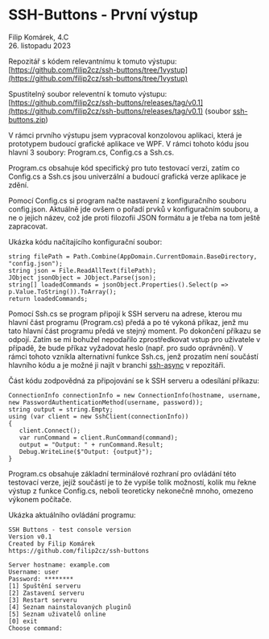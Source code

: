 # SSH-Buttons - První výstup
Filip Komárek, 4.C  
26. listopadu 2023

Repozitář s kódem relevantnímu k tomuto výstupu: [https://github.com/filip2cz/ssh-buttons/tree/1vystup](https://github.com/filip2cz/ssh-buttons/tree/1vystup)

Spustitelný soubor releventní k tomuto výstupu: [https://github.com/filip2cz/ssh-buttons/releases/tag/v0.1](https://github.com/filip2cz/ssh-buttons/releases/tag/v0.1) (soubor [ssh-buttons.zip](https://github.com/filip2cz/ssh-buttons/releases/download/v0.1/ssh-buttons.zip))

V rámci prvního výstupu jsem vypracoval konzolovou aplikaci, která je prototypem budoucí grafické aplikace ve WPF.
V rámci tohoto kódu jsou hlavní 3 soubory: Program.cs, Config.cs a Ssh.cs.

Program.cs obsahuje kód specifický pro tuto testovací verzi,
zatím co Config.cs a Ssh.cs jsou univerzální a budoucí grafická verze aplikace je zdění.

Pomocí Config.cs si program načte nastavení z konfiguračního souboru config.json. Aktuálně jde ovšem o pořadí prvků v konfiguračním souboru,
a ne o jejich název, což jde proti filozofii JSON formátu a je třeba na tom ještě zapracovat.

Ukázka kódu načítajícího konfigurační soubor:
```
string filePath = Path.Combine(AppDomain.CurrentDomain.BaseDirectory, "config.json");
string json = File.ReadAllText(filePath);
JObject jsonObject = JObject.Parse(json);
string[] loadedCommands = jsonObject.Properties().Select(p => p.Value.ToString()).ToArray();
return loadedCommands;
```

Pomocí Ssh.cs se program připojí k SSH serveru na adrese, kterou mu hlavní část programu (Program.cs) předá a po té vykoná příkaz, jenž
mu tato hlavní část programu předá ve stejný moment. Po dokončení příkazu se odpojí. Zatím se mi bohužel nepodařilo zprostředkovat
vstup pro uživatele v případě, že bude příkaz vyžadovat heslo (např. pro sudo oprávnění). V rámci tohoto vznikla alternativní funkce
Ssh.cs, jenž prozatím není součástí hlavního kódu a je možné ji najít v branchi [ssh-async](https://github.com/filip2cz/ssh-buttons/blob/ssh-async/Ssh.cs) v repozitáři.

Část kódu zodpovědná za připojování se k SSH serveru a odesílání příkazu:
```
ConnectionInfo connectionInfo = new ConnectionInfo(hostname, username, new PasswordAuthenticationMethod(username, password));
string output = string.Empty;
using (var client = new SshClient(connectionInfo))
{
   client.Connect();
   var runCommand = client.RunCommand(command);
   output = "Output: " + runCommand.Result;
   Debug.WriteLine($"Output: {output}");
}
```

Program.cs obsahuje základní terminálové rozhraní pro ovládání této testovací verze, jejíž součástí je to že vypíše tolik možností,
kolik mu řekne výstup z funkce Config.cs, neboli teoreticky nekonečně mnoho, omezeno výkonem počítače.

Ukázka aktuálního ovládání programu:
```
SSH Buttons - test console version
Version v0.1
Created by Filip Komárek
https://github.com/filip2cz/ssh-buttons

Server hostname: example.com
Username: user
Password: ********
[1] Spuštění serveru
[2] Zastavení serveru
[3] Restart serveru
[4] Seznam nainstalovaných pluginů
[5] Seznam uživatelů online
[0] exit
Choose command:
```